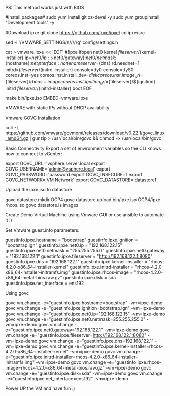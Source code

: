 PS: This method works just with BIOS

#Install packages#
sudo yum install git xz-devel -y
sudo yum groupinstall "Development tools" -y

#Download ipxe
git clone https://github.com/ipxe/ipxe/
cd ipxe/src

sed -i '/VMWARE_SETTINGS/s/\/\///g' config/settings.h

cat > vmware.ipxe << 'EOF'
#!ipxe
ifopen net0
kernel  ${fileserver}/${kernel-installer} ip=${net0/ip}::${net0/gateway}:${net0/netmask}:${hostname}:${net_interface}:none nameserver=${dns} rd.neednet=1 initrd=${fileserver}/${initrd-installer} console=tty0 console=ttyS0 coreos.inst=yes coreos.inst.install_dev=${disk} coreos.inst.image_url=${fileserver}/${rhcos-image} coreos.inst.ignition_url=${fileserver}/${ignition}
initrd ${fileserver}/${initrd-installer}
boot
EOF

make bin/ipxe.iso EMBED=vmware.ipxe 

VMWARE with static IPs without DHCP availability 

Vmware GOVC Installation

curl -L https://github.com/vmware/govmomi/releases/download/v0.22.1/govc_linux_amd64.gz | gunzip > /usr/local/bin/govc && chmod +x /usr/local/bin/govc

Basic Connectivity
Export a set of environment variables so the CLI knows how to connect to vCenter:

export GOVC_URL='vsphere.server.local
export GOVC_USERNAME='admin@vsphere.local'
export GOVC_PASSWORD='password
export GOVC_INSECURE=1
export GOVC_NETWORK='VM Network'
export GOVC_DATASTORE='datastore1'

Upload the ipxe.iso to datastore

govc datastore.mkdir OCP4
govc datastore.upload bin/ipxe.iso OCP4/ipxe-rhcos.iso
govc datastore.ls images

Create Demo Virtual Machine using Vmware GUI or use ansible to automate it :)


Set Vmware guest.info parameters:

  guestinfo.ipxe.hostname = "bootstrap"
  guestinfo.ipxe.ignition = "bootstrap.ign"
  guestinfo.ipxe.net0.ip = "192.168.122.15"
  guestinfo.ipxe.net0.netmask = "255.255.255.0"
  guestinfo.ipxe.net0.gateway = "192.168.122.1"
  guestinfo.ipxe.fileserver = "http://192.168.122.1:8080"
  guestinfo.ipxe.dns = "192.168.122.1"
  guestinfo.ipxe.kernel-installer = "rhcos-4.2.0-x86_64-installer-kernel"
  guestinfo.ipxe.initrd-installer = "rhcos-4.2.0-x86_64-installer-initramfs.img"
  guestinfo.ipxe.rhcos-image = "rhcos-4.2.0-x86_64-metal-bios.raw.gz"
  guestinfo.ipxe.disk = sda
  guestinfo.ipxe.net_interface = ens192
  
Using govc

govc vm.change -e="guestinfo.ipxe.hostname=bootstrap" -vm=ipxe-demo
govc vm.change -e="guestinfo.ipxe.ignition=bootstrap.ign" -vm=ipxe-demo
govc vm.change -e="guestinfo.ipxe.net0.ip=192.168.122.15" -vm=ipxe-demo
govc vm.change -e="guestinfo.ipxe.net0.netmask=255.255.255.0" -vm=ipxe-demo
govc vm.change -e="guestinfo.ipxe.net0.gateway=192.168.122.1" -vm=ipxe-demo
govc vm.change -e="guestinfo.ipxe.fileserver=http://192.168.122.1:8080" -vm=ipxe-demo
govc vm.change -e="guestinfo.ipxe.dns=192.168.122.1" -vm=ipxe-demo
govc vm.change -e="guestinfo.ipxe.kernel-installer=rhcos-4.2.0-x86_64-installer-kernel" -vm=ipxe-demo
govc vm.change -e="guestinfo.ipxe.initrd-installer=rhcos-4.2.0-x86_64-installer-initramfs.img" -vm=ipxe-demo
govc vm.change -e="guestinfo.ipxe.rhcos-image=rhcos-4.2.0-x86_64-metal-bios.raw.gz" -vm=ipxe-demo
govc vm.change -e="guestinfo.ipxe.disk=sda" -vm=ipxe-demo
govc vm.change -e="guestinfo.ipxe.net_interface=ens192" -vm=ipxe-demo


Power UP the VM and have fun :)
